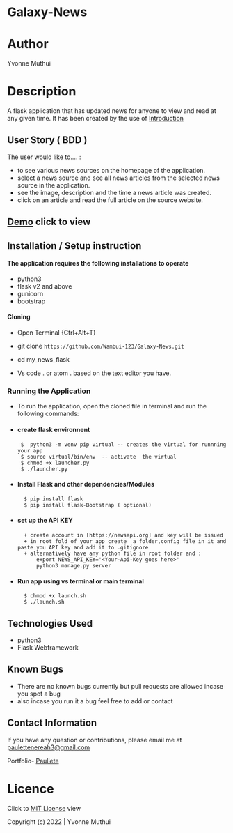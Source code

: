 # Galaxy-News
# Author
Yvonne Muthui

# Description
A flask application that has updated news for anyone to view and read at any given time. It has been created by the use of <a href="doc:introduction" target="_blank">Introduction</a>


## User Story ( BDD ) 
The user would like to.... :
+  to see various news sources on the homepage of the application.
+ select a news source and see all news articles from the selected news source in the application.
+  see the image, description and the time a news article was created.
+ click on an article and read the full article on the source website.

## [Demo](https://news-galaxy.herokuapp.com/) click to view


## Installation / Setup instruction

#### The application requires the following installations to operate 
* python3
* flask v2 and above
* gunicorn
* bootstrap

#### Cloning

* Open Terminal {Ctrl+Alt+T}

* git clone ``https://github.com/Wambui-123/Galaxy-News.git``



* cd my_news_flask

* Vs code . or atom . based on the text editor you have.

### Running the Application
* To run the application, open the cloned file in terminal and run the following commands:
 * #### create flask environnent
        $  python3 -m venv pip virtual -- creates the virtual for runnning your app      
        $ source virtual/bin/env  -- activate  the virtual
        $ chmod +x launcher.py
        $ ./launcher.py
* #### Install Flask and other dependencies/Modules
        $ pip install flask
        $ pip install flask-Bootstrap ( optional)
* #### set up the API KEY
        + create account in [https://newsapi.org] and key will be issued
        + in root fold of your app create  a folder,config file in it and paste you API key and add it to .gitignore
        + alternatively have any python file in root folder and :
            export NEWS_API_KEY='<Your-Api-Key goes here>'
            python3 manage.py server
* #### Run app using vs terminal or main terminal
        $ chmod +x launch.sh
        $ ./launch.sh


## Technologies Used

* python3
* Flask Webframework


## Known Bugs
* There are no known bugs currently but pull requests are allowed incase you spot a bug
* also incase you run it a bug feel free to add or contact

## Contact Information 

If you have any question or contributions, please email me at [paulettenereah3@gmail.com](yvonnewambui28@gmail.com)




Portfolio- [Paullete](https://github.com/Wambui-123)
# Licence

Click to  [MIT License](Licence) view

 Copyright (c) 2022 | Yvonne Muthui